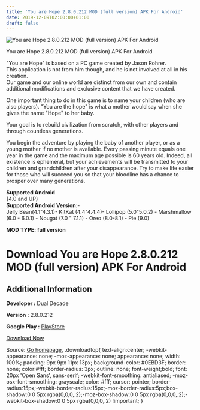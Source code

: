 ```yaml
---
title: 'You are Hope 2.8.0.212 MOD (full version) APK For Android'
date: 2019-12-09T02:00:00+01:00
draft: false
---
```


![You are Hope 2.8.0.212 MOD (full version) APK For Android](https://i0.wp.com/apkhome.net/wp-content/uploads/2019/12/You-are-Hope.png "You are Hope 2.8.0.212 MOD (full version) APK For Android")

  

You are Hope 2.8.0.212 MOD (full version) APK For Android

"You are Hope" is based on a PC game created by Jason Rohrer.  
This application is not from him though, and he is not involved at all in his creation.  
Our game and our online world are distinct from our own and contain additional modifications and exclusive content that we have created.

One important thing to do in this game is to name your children (who are also players). "You are the hope" is what a mother would say when she gives the name "Hope" to her baby.

Your goal is to rebuild civilization from scratch, with other players and through countless generations.

You begin the adventure by playing the baby of another player, or as a young mother if no mother is available. Every passing minute equals one year in the game and the maximum age possible is 60 years old. Indeed, all existence is ephemeral, but your achievements will be transmitted to your children and grandchildren after your disappearance. Try to make life easier for those who will succeed you so that your bloodline has a chance to prosper over many generations.

**Supported Android**  
{4.0 and UP}  
**Supported Android Version**:-  
Jelly Bean(4.1"4.3.1)- KitKat (4.4"4.4.4)- Lollipop (5.0"5.0.2) - Marshmallow (6.0 - 6.0.1) - Nougat (7.0 " 7.1.1) - Oreo (8.0-8.1) - Pie (9.0)

**MOD TYPE: full version**

Download You are Hope 2.8.0.212 MOD (full version) APK For Android
==================================================================

Additional Information
----------------------

**Developer :** Dual Decade

**Version :** 2.8.0.212

**Google Play :** [PlayStore](https://play.google.com/store/apps/details?id=com.wereviz.evolution)

  

[Download Now](https://store4app.co/post/you-are-hope-2-8-0-212-mod-full-version-apk-for-android_1575818227)

  
Source: [Go homepage.](https://store4app.co/post/you-are-hope-2-8-0-212-mod-full-version-apk-for-android_1575818227) .downloadtop{ text-align:center; -webkit-appearance: none; -moz-appearance: none; appearance: none; width: 100%; padding: 9px 9px 11px 13px; background-color: #0EBD3F; border: none; color:#fff; border-radius: 3px; outline: none; font-weight;bold; font: 20px 'Open Sans', sans-serif; -webkit-font-smoothing: antialiased; -moz-osx-font-smoothing: grayscale; color: #fff; cursor: pointer; border-radius:15px;-webkit-border-radius:15px;-moz-border-radius:5px;box-shadow:0 0 5px rgba(0,0,0,.2);-moz-box-shadow:0 0 5px rgba(0,0,0,.2);-webkit-box-shadow:0 0 5px rgba(0,0,0,.2) !important; }